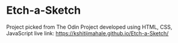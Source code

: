 # Etch-a-Sketch
Project picked from The Odin Project
developed using HTML, CSS, JavaScript
live link: https://kshitijmahale.github.io/Etch-a-Sketch/
